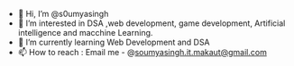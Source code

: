- 👋 Hi, I’m @s0umyasingh
- 👀 I’m interested in DSA ,web development, game development, Artificial intelligence and macchine Learning.
- 🌱 I’m currently learning Web Development and DSA
- 📫 How to reach : Email me - @soumyasingh.it.makaut@gmail.com

<!---
s0umyasingh/s0umyasingh is a ✨ special ✨ repository because its `README.md` (this file) appears on your GitHub profile.
You can click the Preview link to take a look at your changes.
--->
